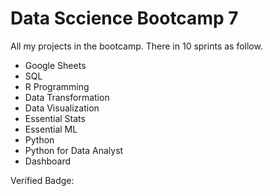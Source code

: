 # Data Sccience Bootcamp 7

All my projects in the bootcamp. There in 10 sprints as follow.

* Google Sheets
* SQL
* R Programming
* Data Transformation
* Data Visualization
* Essential Stats
* Essential ML
* Python
* Python for Data Analyst
* Dashboard

Verified Badge:
